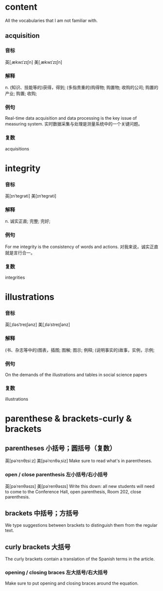 # content
All the vocabularies that I am not familiar with.
## acquisition
### 音标
英[ˌækwɪˈzɪʃn]
美[ˌækwɪˈzɪʃn]
### 解释
n.	(知识、技能等的)获得，得到; (多指贵重的)购得物; 购置物; 收购的公司; 购置的产业; 购置; 收购;
### 例句
Real-time data acquisition and data processing is the key issue of measuring system.
实时数据采集与处理是测量系统中的一个关键问题。
### 复数
acquisitions
# integrity
### 音标
英[ɪnˈteɡrəti]
美[ɪnˈteɡrəti]
### 解释
n.	诚实正直; 完整; 完好;
### 例句
For me integrity is the consistency of words and actions.
对我来说，诚实正直就是言行合一。
### 复数
integrities
# illustrations
### 音标
英[ˌɪləsˈtreɪʃənz]
美[ˌɪləˈstreɪʃənz]
### 解释
(书、杂志等中的)图表，插图; 图解; 图示; 例释; (说明事实的)故事，实例，示例;
### 例句
On the demands of the illustrations and tables in social science papers
### 复数
illustrations
# parenthese & brackets-curly & brackets
## parentheses 小括号；圆括号（复数）
英[pəˈrɛnθɪsiːz]
美[pəˈrɛnθəˌsiz]
Make sure to read what's in parentheses.
### open / close parenthesis 左小括号/右小括号
英[pəˈrenθəsɪs]
美[pəˈrenθəsɪs]
Write this down: all new students will need to come to the Conference Hall, open parenthesis, Room 202, close parenthesis.
## brackets 中括号；方括号
We type suggestions between brackets to distinguish them from the regular text.
## curly brackets 大括号
The curly brackets contain a translation of the Spanish terms in the article.
### opening / closing braces 左大括号/右大括号
Make sure to put opening and closing braces around the equation.

